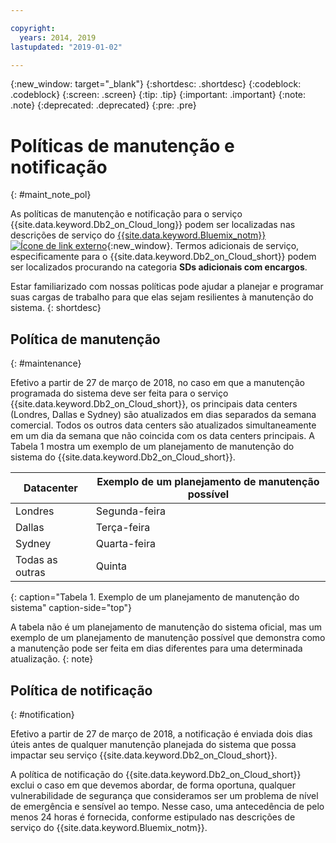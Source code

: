 ```yaml
---

copyright:
  years: 2014, 2019
lastupdated: "2019-01-02"

---
```


<!-- Attribute definitions --> 
{:new_window: target="_blank"}
{:shortdesc: .shortdesc}
{:codeblock: .codeblock}
{:screen: .screen}
{:tip: .tip}
{:important: .important}
{:note: .note}
{:deprecated: .deprecated}
{:pre: .pre}

# Políticas de manutenção e notificação
{: #maint_note_pol}

As políticas de manutenção e notificação para o serviço {{site.data.keyword.Db2_on_Cloud_long}} podem ser localizadas nas descrições de serviço do [{{site.data.keyword.Bluemix_notm}} ![Ícone de link externo](../../icons/launch-glyph.svg "Ícone de link externo")](http://www.ibm.com/software/sla/sladb.nsf/sla/bm?OpenDocument){:new_window}. Termos adicionais de serviço, especificamente para o {{site.data.keyword.Db2_on_Cloud_short}} podem ser localizados procurando na categoria **SDs adicionais com encargos**. 

Estar familiarizado com nossas políticas pode ajudar a planejar e programar suas cargas de trabalho para que elas sejam resilientes à manutenção do sistema.
{: shortdesc}

## Política de manutenção
{: #maintenance}

Efetivo a partir de 27 de março de 2018, no caso em que a manutenção programada do sistema deve ser feita para o serviço {{site.data.keyword.Db2_on_Cloud_short}}, os principais data centers (Londres, Dallas e Sydney) são atualizados em dias separados da semana comercial. Todos os outros data centers são atualizados simultaneamente em um dia da semana que não coincida com os data centers principais. A Tabela 1 mostra um exemplo de um planejamento de manutenção do sistema do {{site.data.keyword.Db2_on_Cloud_short}}.

| Datacenter | Exemplo de um planejamento de manutenção possível |
|-------------|-----------------------------|
| Londres | Segunda-feira |
| Dallas | Terça-feira |
| Sydney | Quarta-feira |
| Todas as outras | Quinta |
{: caption="Tabela 1. Exemplo de um planejamento de manutenção do sistema" caption-side="top"}

A tabela não é um planejamento de manutenção do sistema oficial, mas um exemplo de um planejamento de manutenção
possível que demonstra como a manutenção pode ser feita em dias diferentes para uma determinada atualização.
{: note}

## Política de notificação
{: #notification}

Efetivo a partir de 27 de março de 2018, a notificação é enviada dois dias úteis antes de qualquer manutenção planejada do sistema que possa impactar seu serviço {{site.data.keyword.Db2_on_Cloud_short}}. 

A política de notificação do {{site.data.keyword.Db2_on_Cloud_short}} exclui o caso em que devemos abordar, de forma oportuna, qualquer vulnerabilidade de segurança que consideramos ser um problema de nível de emergência e sensível ao tempo. Nesse caso, uma antecedência de pelo menos 24 horas é fornecida, conforme estipulado nas descrições de serviço do {{site.data.keyword.Bluemix_notm}}.
